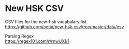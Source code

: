 # New HSK CSV

CSV files for the new-hsk vocabulary list.  
https://github.com/oetia/new-hsk-csv/tree/master/data/csv

Parsing Regex  
https://regex101.com/r/rnwUXI/1
